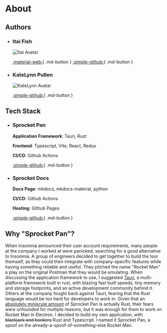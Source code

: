 # About

## Authors

<div class="grid cards" markdown>

- ### Itai Fish

    ![Itai Avatar](../assets/images/about/avatars/ItaiAvatar.png)

    [:material-web:](https://itai.fish){ .md-button }
    [:simple-github:](https://github.com/itaifish){ .md-button }

- ### KateLynn Pullen

    ![KateLynn Avatar](../assets/images/about/avatars/KateLynnAvatar.png)

    [:simple-github:](https://github.com/kdpullen95){ .md-button }

</div>

## Tech Stack

<div class="grid cards" markdown>

- ### Sprocket Pan

    __Application Framework__: Tauri, Rust

    __Frontend__: Typescript, Vite, React, Redux

    __CI/CD__: Github Actions

    [:simple-github:](https://github.com/itaifish/Sprocket-Pan){ .md-button }

- ### Sprocket Docs

    __Docs Page__: mkdocs, mkdocs-material, python

    __CI/CD__: Github Actions

    __Hosting__: Github Pages

    [:simple-github:](https://github.com/itaifish/sprocket-docs/){ .md-button }

</div>

## Why "Sprocket Pan"?

When Insomnia announced their user account requirements, many people at the company I worked at were panicked, searching for a good alternative to Insomnia. A group of engineers decided to get together to build the tool themself, as they could then integrate with company-specific features while having something reliable and useful. They pitched the name "Rocket Man" a play on the original Postman that they would be emulating. When discussing the application framework to use, I suggested [Tauri](https://tauri.app/), a multi-platform framework built in rust, with blazing fast built speeds, tiny memory and storage footprints, and an active development community behind it. Others at the company fought back against Tauri, fearing that the Rust language would be too hard for developers to work in. Given that an [absolutely miniscule amount](https://github.com/search?q=repo%3Aitaifish%2FSprocket-Pan++language%3ARust&type=code) of Sprocket Pan is actually Rust, their fears were unfounded for multiple reasons, but it was enough for them to work on Rocket Man in Electron. I decided to build my own application, with ~~blackjack and hookers~~ Rust and Typescript. I named it Sprocket Pan, a spoof on the already-a-spoof-of-something-else Rocket Man.
